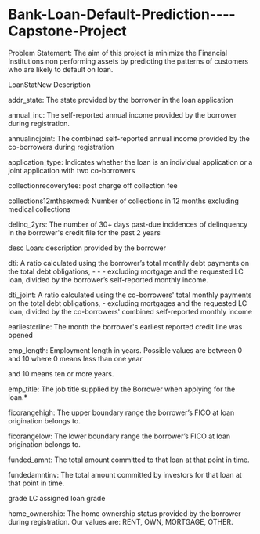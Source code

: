 # Bank-Loan-Default-Prediction----Capstone-Project

Problem Statement: 
The aim of this project is minimize the Financial Institutions non 
performing assets by predicting the patterns of customers who are likely to 
default on loan. 

LoanStatNew Description

addr_state: The state provided by the borrower in the loan application

annual_inc: The self-reported annual income provided by the borrower during registration.

annualincjoint: The combined self-reported annual income provided by the co-borrowers during registration

application_type: Indicates whether the loan is an individual application or a joint application with two co-borrowers

collectionrecoveryfee: post charge off collection fee

collections12mthsexmed: Number of collections in 12 months excluding medical collections

delinq_2yrs: The number of 30+ days past-due incidences of delinquency in the borrower's credit file for the past 2 years

desc Loan: description provided by the borrower

dti: A ratio calculated using the borrower’s total monthly debt payments on the total debt obligations, - - - excluding mortgage and the requested LC loan, divided by the borrower’s self-reported monthly income.

dti_joint: A ratio calculated using the co-borrowers' total monthly payments on the total debt obligations, - excluding mortgages and the requested LC loan, divided by the co-borrowers' combined self-reported monthly income

earliestcrline: The month the borrower's earliest reported credit line was opened

emp_length: Employment length in years. Possible values are between 0 and 10 where 0 means less than one year

and 10 means ten or more years.

emp_title: The job title supplied by the Borrower when applying for the loan.*

ficorangehigh: The upper boundary range the borrower’s FICO at loan origination belongs to.

ficorangelow: The lower boundary range the borrower’s FICO at loan origination belongs to.

funded_amnt: The total amount committed to that loan at that point in time.

fundedamntinv: The total amount committed by investors for that loan at that point in time.

grade LC assigned loan grade

home_ownership: The home ownership status provided by the borrower during registration. Our values are: RENT, OWN, MORTGAGE, OTHER.
